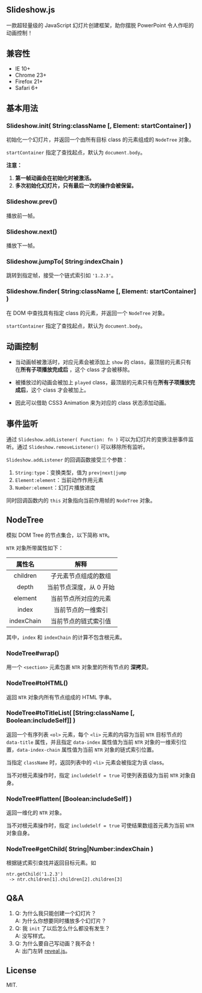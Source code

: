 ## Slideshow.js

一款超轻量级的 JavaScript 幻灯片创建框架，助你摆脱 PowerPoint 令人作呕的动画控制！

## 兼容性

- IE 10+
- Chrome 23+
- Firefox 21+
- Safari 6+

## 基本用法

### Slideshow.init( String:className [, Element: startContainer] )

初始化一个幻灯片，并返回一个由所有目标 class 的元素组成的 `NodeTree` 对象。

`startContainer` 指定了查找起点，默认为 `document.body`。

**注意：**

1. **第一帧动画会在初始化时被激活。**
2. **多次初始化幻灯片，只有最后一次的操作会被保留。**

### Slideshow.prev()

播放前一帧。

### Slideshow.next()

播放下一帧。

### Slideshow.jumpTo( String:indexChain )

跳转到指定帧，接受一个链式索引如 `'1.2.3'`。

### Slideshow.finder( String:className [, Element: startContainer] )

在 DOM 中查找具有指定 class 的元素，并返回一个 `NodeTree` 对象。

`startContainer` 指定了查找起点，默认为 `document.body`。

## 动画控制

- 当动画帧被激活时，对应元素会被添加上 `show` 的 class，最顶层的元素只有在**所有子项播放完成后** ，这个 class 才会被移除。

- 被播放过的动画会被加上 `played` class，最顶层的元素只有在**所有子项播放完成后**，这个 class 才会被加上。

- 因此可以借助 CSS3 Animation 来为对应的 class 状态添加动画。

## 事件监听

通过 `Slideshow.addListener( Function: fn )` 可以为幻灯片的变换注册事件监听。通过 `Slideshow.removeListener()` 可以移除所有监听。

`Slideshow.addListener` 的回调函数接受三个参数：

1. `String:type`：变换类型，值为 `prev|next|jump`
2. `Element:element`：当前动作作用元素
3. `Number:element`：幻灯片播放进度

同时回调函数内的 `this` 对象指向当前作用帧的 `NodeTree` 对象。

## NodeTree

模拟 DOM Tree 的节点集合，以下简称 `NTR`。

`NTR` 对象所带属性如下：

| 属性名      | 解释                  |
| :-----:     | :-----------------:    |
| children   | 子元素节点组成的数组    |
| depth      | 当前节点深度，从 0 开始 |
| element    | 当前节点所对应的元素    |
| index      | 当前节点的一维索引      |
| indexChain | 当前节点的链式索引值    |

其中，`index` 和 `indexChain` 的计算不包含根元素。

### NodeTree#wrap()

用一个 `<section>` 元素包裹 `NTR` 对象里的所有节点的 **深拷贝**。

### NodeTree#toHTML()

返回 `NTR` 对象内所有节点组成的 HTML 字串。

### NodeTree#toTitleList( [String:className [, Boolean:includeSelf]] )

返回一个有序列表 `<ol>` 元素，每个 `<li>` 元素的内容为当前 `NTR` 目标节点的 `data-title` 属性，并且指定 `data-index` 属性值为当前 `NTR` 对象的一维索引位置，`data-index-chain` 属性值为当前 `NTR` 对象的链式索引位置。

当指定 `className` 时，返回列表中的 `<li>` 元素会被指定为该 class。

当不对根元素操作时，指定 `includeSelf = true` 可使列表首级为当前 `NTR` 对象自身。

### NodeTree#flatten( [Boolean:includeSelf] )

返回一维化的 `NTR` 对象。

当不对根元素操作时，指定 `includeSelf = true` 可使结果数组首元素为当前 `NTR` 对象自身。

### NodeTree#getChild( String|Number:indexChain )

根据链式索引查找并返回目标元素。如

```
ntr.getChild('1.2.3')
 -> ntr.children[1].children[2].children[3]
```

## Q&A

1. Q: 为什么我只能创建一个幻灯片？    
   A: 为什么你想要同时播放多个幻灯片？
2. Q: 我 `init` 了以后怎么什么都没有发生？    
   A: 没写样式。
3. Q: 为什么要自己写动画？我不会！    
   A: 出门左转 [reveal.js](http://lab.hakim.se/reveal-js/ "reveal.js")。

## License

MIT.